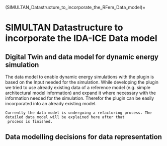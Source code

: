 (SIMULTAN_Datastructure_to_incorporate_the_RFem_Data_model)=

# SIMULTAN Datastructure to incorporate the IDA-ICE Data model

## Digital Twin and data model for dynamic energy simulation

The data model to enable dynamic energy simulations with the plugin is based on the Input needed for the simulation.
While developing the plugin we tried to use already existing data of a reference model (e.g. simple architectural model
information) and expand it where necessary with the information needed for the simulation. Therefor the plugin can be
easily incorporated into an already existing model.

```{warning}
Currently the data model is undergoing a refactoring process. The detailed data model will be explained here after that
 process is finished.
```

## Data modelling decisions for data representation
  